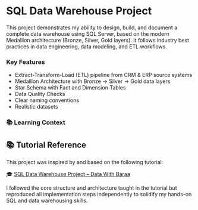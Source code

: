 # SQL Data Warehouse Project

This project demonstrates my ability to design, build, and document a complete data warehouse using SQL Server, based on the modern Medallion architecture (Bronze, Silver, Gold layers). It follows industry best practices in data engineering, data modeling, and ETL workflows.

### Key Features

- Extract-Transform-Load (ETL) pipeline from CRM & ERP source systems
- Medallion Architecture with Bronze → Silver → Gold data layers
- Star Schema with Fact and Dimension Tables
- Data Quality Checks
- Clear naming conventions 
- Realistic datasets

### 📚 Learning Context

## 📚 Tutorial Reference

This project was inspired by and based on the following tutorial:

🎓 [SQL Data Warehouse Project – Data With Baraa](https://www.youtube.com/watch?v=9GVqKuTVANE&list=PLNcg_FV9n7qZ4Ym8ZriYT6WF8TaC2e_R7&index=1)

I followed the core structure and architecture taught in the tutorial but reproduced all implementation steps independently to solidify my hands-on SQL and data warehousing skills.

